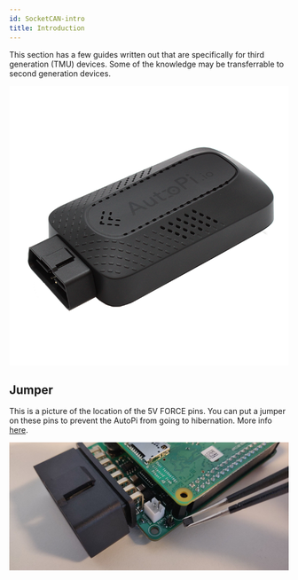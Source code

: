 ```yaml
---
id: SocketCAN-intro
title: Introduction
---
```


This section has a few guides written out that are specifically for third generation (TMU) devices.
Some of the knowledge may be transferrable to second generation devices.

![Third generation AutoPi device](/img/hardware/autopi_tmu_socketcan/device.png)



## Jumper

This is a picture of the location of the 5V FORCE pins. You can put a jumper on these pins to
prevent the AutoPi from going to hibernation. More info [here](/getting_started/developer_guides/jumpers.md).

![Third generation AutoPi Jumper location](/img/hardware/autopi_tmu_socketcan/jumper.jpg)
